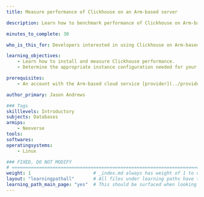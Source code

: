 ```yaml
---
title: Measure performance of Clickhouse on an Arm-based server

description: Learn how to benchmark performance of Clickhouse on Arm-based server.

minutes_to_complete: 30

who_is_this_for: Developers interested in using Clickhouse on Arm-based cloud instances.

learning_objectives:
    - Learn how to install and measure Clickhouse performance.
    - Determine the appropriate instance configuration needed for your workloads.

prerequisites:
    - An account with the Arm-based cloud service [provider](../providers/) of choice.

author_primary: Jason Andrews

### Tags
skilllevels: Introductory
subjects: Databases
armips:
    - Neoverse
tools:
softwares:
operatingsystems:
    - Linux

### FIXED, DO NOT MODIFY
# ================================================================================
weight: 1                       # _index.md always has weight of 1 to order correctly
layout: "learningpathall"       # All files under learning paths have this same wrapper
learning_path_main_page: "yes"  # This should be surfaced when looking for related content. Only set for _index.md of learning path content.
---
```


